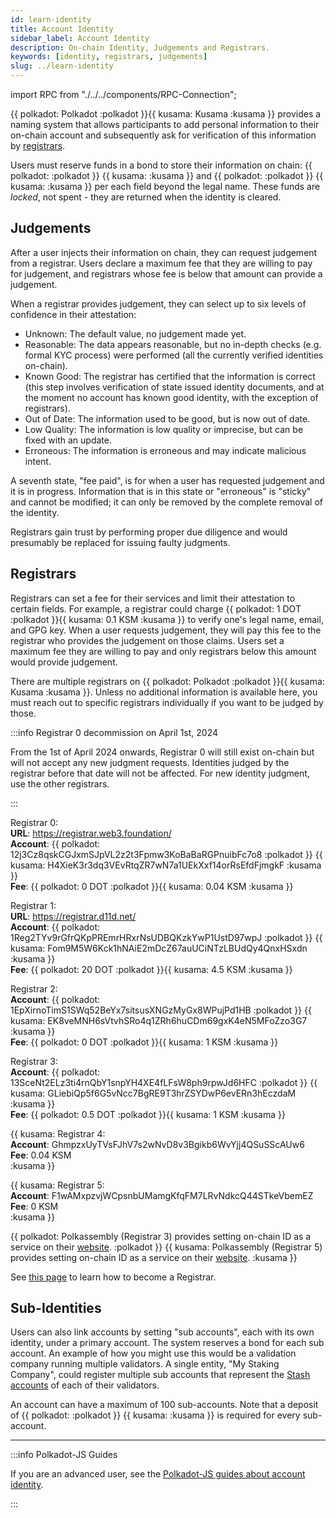 ```yaml
---
id: learn-identity
title: Account Identity
sidebar_label: Account Identity
description: On-chain Identity, Judgements and Registrars.
keywords: [identity, registrars, judgements]
slug: ../learn-identity
---
```


import RPC from "./../../components/RPC-Connection";

{{ polkadot: Polkadot :polkadot }}{{ kusama: Kusama :kusama }} provides a naming system that allows
participants to add personal information to their on-chain account and subsequently ask for
verification of this information by [registrars](#registrars).

Users must reserve funds in a bond to store their information on chain:
{{ polkadot: <RPC network="polkadot" path="consts.identity.basicDeposit" defaultValue={202580000000} filter="humanReadable"/> :polkadot }}
{{ kusama: <RPC network="kusama" path="consts.identity.basicDeposit" defaultValue={33333000000} filter="humanReadable"/> :kusama }}
and
{{ polkadot: <RPC network="polkadot" path="consts.identity.fieldDeposit" defaultValue={660000000} filter="humanReadable"/> :polkadot }}
{{ kusama: <RPC network="kusama" path="consts.identity.fieldDeposit" defaultValue={8333000000} filter="humanReadable"/> :kusama }}
per each field beyond the legal name. These funds are _locked_, not spent - they are returned when
the identity is cleared.

## Judgements

After a user injects their information on chain, they can request judgement from a registrar. Users
declare a maximum fee that they are willing to pay for judgement, and registrars whose fee is below
that amount can provide a judgement.

When a registrar provides judgement, they can select up to six levels of confidence in their
attestation:

- Unknown: The default value, no judgement made yet.
- Reasonable: The data appears reasonable, but no in-depth checks (e.g. formal KYC process) were
  performed (all the currently verified identities on-chain).
- Known Good: The registrar has certified that the information is correct (this step involves
  verification of state issued identity documents, and at the moment no account has known good
  identity, with the exception of registrars).
- Out of Date: The information used to be good, but is now out of date.
- Low Quality: The information is low quality or imprecise, but can be fixed with an update.
- Erroneous: The information is erroneous and may indicate malicious intent.

A seventh state, "fee paid", is for when a user has requested judgement and it is in progress.
Information that is in this state or "erroneous" is "sticky" and cannot be modified; it can only be
removed by the complete removal of the identity.

Registrars gain trust by performing proper due diligence and would presumably be replaced for
issuing faulty judgments.

## Registrars

Registrars can set a fee for their services and limit their attestation to certain fields. For
example, a registrar could charge {{ polkadot: 1 DOT :polkadot }}{{ kusama: 0.1 KSM :kusama }} to
verify one's legal name, email, and GPG key. When a user requests judgement, they will pay this fee
to the registrar who provides the judgement on those claims. Users set a maximum fee they are
willing to pay and only registrars below this amount would provide judgement.

There are multiple registrars on {{ polkadot: Polkadot :polkadot }}{{ kusama: Kusama :kusama }}.
Unless no additional information is available here, you must reach out to specific registrars
individually if you want to be judged by those.

:::info Registrar 0 decommission on April 1st, 2024

From the 1st of April 2024 onwards, Registrar 0 will still exist on-chain but will not accept any
new judgment requests. Identities judged by the registrar before that date will not be affected. For
new identity judgment, use the other registrars.

:::

Registrar 0: <br /> **URL**: https://registrar.web3.foundation/ <br /> **Account**:
{{ polkadot: 12j3Cz8qskCGJxmSJpVL2z2t3Fpmw3KoBaBaRGPnuibFc7o8 :polkadot }}
{{ kusama: H4XieK3r3dq3VEvRtqZR7wN7a1UEkXxf14orRsEfdFjmgkF :kusama }} <br /> **Fee**:
{{ polkadot: 0 DOT :polkadot }}{{ kusama:  0.04 KSM :kusama }} <br />

Registrar 1: <br /> **URL**: https://registrar.d11d.net/ <br /> **Account**:
{{ polkadot: 1Reg2TYv9rGfrQKpPREmrHRxrNsUDBQKzkYwP1UstD97wpJ :polkadot }}
{{ kusama: Fom9M5W6Kck1hNAiE2mDcZ67auUCiNTzLBUdQy4QnxHSxdn :kusama }} <br /> **Fee**:
{{ polkadot: 20 DOT :polkadot }}{{ kusama: 4.5 KSM :kusama }} <br />

Registrar 2: <br /> **Account**:
{{ polkadot: 1EpXirnoTimS1SWq52BeYx7sitsusXNGzMyGx8WPujPd1HB :polkadot }}
{{ kusama: EK8veMNH6sVtvhSRo4q1ZRh6huCDm69gxK4eN5MFoZzo3G7 :kusama }} <br /> **Fee**:
{{ polkadot: 0 DOT :polkadot }}{{ kusama: 1 KSM :kusama }} <br />

Registrar 3: <br /> **Account**:
{{ polkadot: 13SceNt2ELz3ti4rnQbY1snpYH4XE4fLFsW8ph9rpwJd6HFC :polkadot }}
{{ kusama: GLiebiQp5f6G5vNcc7BgRE9T3hrZSYDwP6evERn3hEczdaM :kusama }} <br /> **Fee**:
{{ polkadot: 0.5 DOT :polkadot }}{{ kusama: 1 KSM :kusama }} <br />

{{ kusama: Registrar 4: <br /> **Account**: GhmpzxUyTVsFJhV7s2wNvD8v3Bgikb6WvYjj4QSuSScAUw6 <br /> **Fee**: 0.04 KSM <br /> :kusama }}

{{ kusama: Registrar 5: <br /> **Account**: F1wAMxpzvjWCpsnbUMamgKfqFM7LRvNdkcQ44STkeVbemEZ <br /> **Fee**: 0 KSM <br /> :kusama }}

{{ polkadot: Polkassembly (Registrar 3) provides setting on-chain ID as a service on their [website](https://polkadot.polkassembly.io/). :polkadot }}
{{ kusama: Polkassembly (Registrar 5) provides setting on-chain ID as a service on their [website](https://kusama.polkassembly.io/). :kusama }}

See [this page](./learn-guides-identity.md#registrars) to learn how to become a Registrar.

## Sub-Identities

Users can also link accounts by setting "sub accounts", each with its own identity, under a primary
account. The system reserves a bond for each sub account. An example of how you might use this would
be a validation company running multiple validators. A single entity, "My Staking Company", could
register multiple sub accounts that represent the [Stash accounts](learn-cryptography.md) of each of
their validators.

An account can have a maximum of 100 sub-accounts. Note that a deposit of
{{ polkadot: <RPC network="polkadot" path="consts.identity.subAccountDeposit" defaultValue={200530000000} filter="humanReadable"/> :polkadot }}
{{ kusama: <RPC network="kusama" path="consts.identity.subAccountDeposit" defaultValue={6666000000} filter="humanReadable"/> :kusama }}
is required for every sub-account.

---

:::info Polkadot-JS Guides

If you are an advanced user, see the
[Polkadot-JS guides about account identity](./learn-guides-identity.md).

:::

